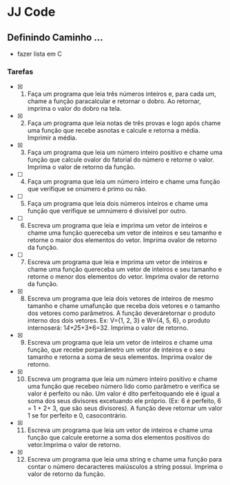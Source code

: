 # JJ Code

## Definindo Caminho ...

- fazer lista em C

### Tarefas

- [x] 1. Faça um programa que leia três números inteiros e, para cada um, chame a função paracalcular e retornar o dobro. Ao retornar, imprima o valor do dobro na tela.

- [x] 2. Faça um programa que leia notas de três provas e logo após chame uma função que recebe asnotas e calcule e retorna a média. Imprimir a média.
- [x] 3. Faça um programa que leia um número inteiro positivo e chame uma função que calcule ovalor do fatorial do número e retorne o valor. Imprima o valor de retorno da função. 
- [ ] 4. Faça um programa que leia um número inteiro e chame uma função que verifique se onúmero é primo ou não.
- [ ] 5. Faça um programa que leia dois números inteiros e chame uma função que verifique se umnúmero é divisível por outro.
- [ ] 6. Escreva um programa que leia e imprima um vetor de inteiros e chame uma função quereceba um vetor de inteiros e seu tamanho e retorne o maior dos elementos do vetor. Imprima ovalor de retorno da função.
- [ ] 7. Escreva um programa que leia e imprima um vetor de inteiros e chame uma função quereceba um vetor de inteiros e seu tamanho e retorne o menor dos elementos do vetor. Imprima ovalor de retorno da função.
- [x] 8. Escreva um programa que leia dois vetores de inteiros de mesmo tamanho e chame umafunção que receba dois vetores e o tamanho dos vetores como parâmetros. A função deveráretornar o produto interno dos dois vetores. Ex: V={1, 2, 3} e W={4, 5, 6}, o produto internoserá: 1*4+2*5+3\*6=32. Imprima o valor de retorno. 
- [x] 9. Escreva um programa que leia um vetor de inteiros e chame uma função, que recebe porparâmetro um vetor de inteiros e o seu tamanho e retorna a soma de seus elementos. Imprima ovalor de retorno.
- [x] 10. Escreva um programa que leia um número inteiro positivo e chame uma função que recebeo número lido como parâmetro e verifica se valor é perfeito ou não. Um valor é dito perfeitoquando ele é igual a soma dos seus divisores excetuando ele próprio. (Ex: 6 é perfeito, 6 = 1 + 2+ 3, que são seus divisores). A função deve retornar um valor 1 se for perfeito e 0, casocontrário.
- [x] 11. Escreva um programa que leia um vetor de inteiros e chame uma função que calcule eretorne a soma dos elementos positivos do vetor.Imprima o valor de retorno.
- [x] 12. Escreva um programa que leia uma string e chame uma função para contar o número decaracteres maiúsculos a string possui. Imprima o valor de retorno da função.
